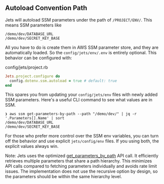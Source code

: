 ## Autoload Convention Path

Jets will autoload SSM parameters under the path of `/PROJECT/ENV/`. This means SSM parameters like

    /demo/dev/DATABASE_URL
    /demo/dev/SECRET_KEY_BASE

All you have to do is create them in AWS SSM parameter store, and they are automatically loaded. So the `config/jets/env/.env` is entirely optional. This behavior can be configured with:

config/jets/project.rb

```ruby
Jets.project.configure do
  config.dotenv.ssm.autoload = true # default: true
end
```

This spares you from updating your `config/jets/env` files with newly added SSM parameters. Here's a useful CLI command to see what values are in SSM.

    ❯ aws ssm get-parameters-by-path --path "/demo/dev/" | jq -r '.Parameters[].Name' | sort
    /demo/dev/DATABASE_URL
    /demo/dev/SECRET_KEY_BASE

For those who prefer more control over the SSM env variables, you can turn off the behavior and use explicit `jets/config/env` files. If you using both, the explicit values always win.

Note: Jets uses the optimized [get_parameters_by_path](https://docs.aws.amazon.com/sdk-for-ruby/v3/api/Aws/SSM/Client.html#get_parameters_by_path-instance_method) API call. It efficiently retrieves multiple parameters that share a path hierarchy. This minimizes API calls compared to fetching parameters individually and avoids rate limit issues. The implementation does not use the recursive option by design, so the parameters should be within the same hierarchy level.

